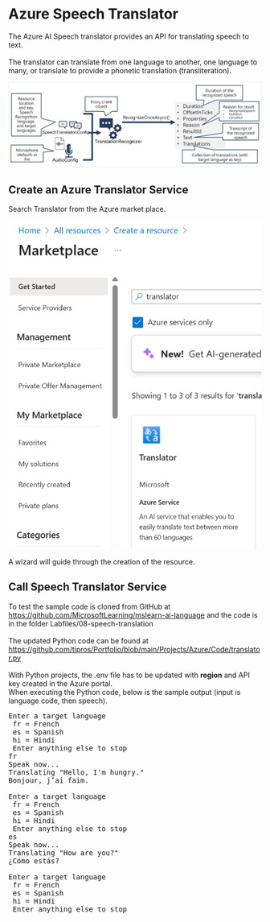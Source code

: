 # Azure Speech Translator

The Azure AI Speech translator provides an API for translating speech to text.
</br></br>
The translator can translate from one language to another, one language to many, or 
translate to provide a phonetic translation (transliteration).
<p><img src="https://github.com/tipros/Portfolio/blob/main/Projects/Azure/Images/Speech/translate-speech-small.png"/></p>

## Create an Azure Translator Service
Search Translator from the Azure market place.
<p><img src="https://github.com/tipros/Portfolio/blob/main/Projects/Azure/Images/Text/translator-marketplace-service.png"/></p>
A wizard will guide through the creation of the resource.

## Call Speech Translator Service
To test  the sample code is cloned from GitHub at https://github.com/MicrosoftLearning/mslearn-ai-language 
and the code is in the folder Labfiles/08-speech-translation
</br></br>
The updated Python code can be found at https://github.com/tipros/Portfolio/blob/main/Projects/Azure/Code/translator.py
</br></br>
With Python projects, the .env file has to be updated with <b>region</b> and API key created in the Azure portal. 
</br>
When executing the Python code, below is the sample output (input is language code, then speech).
<pre>
Enter a target language
 fr = French
 es = Spanish
 hi = Hindi
 Enter anything else to stop
fr
Speak now...
Translating "Hello, I'm hungry."
Bonjour, j’ai faim.

Enter a target language
 fr = French
 es = Spanish
 hi = Hindi
 Enter anything else to stop
es
Speak now...
Translating "How are you?"
¿Cómo estás?

Enter a target language
 fr = French
 es = Spanish
 hi = Hindi
 Enter anything else to stop

</pre>
